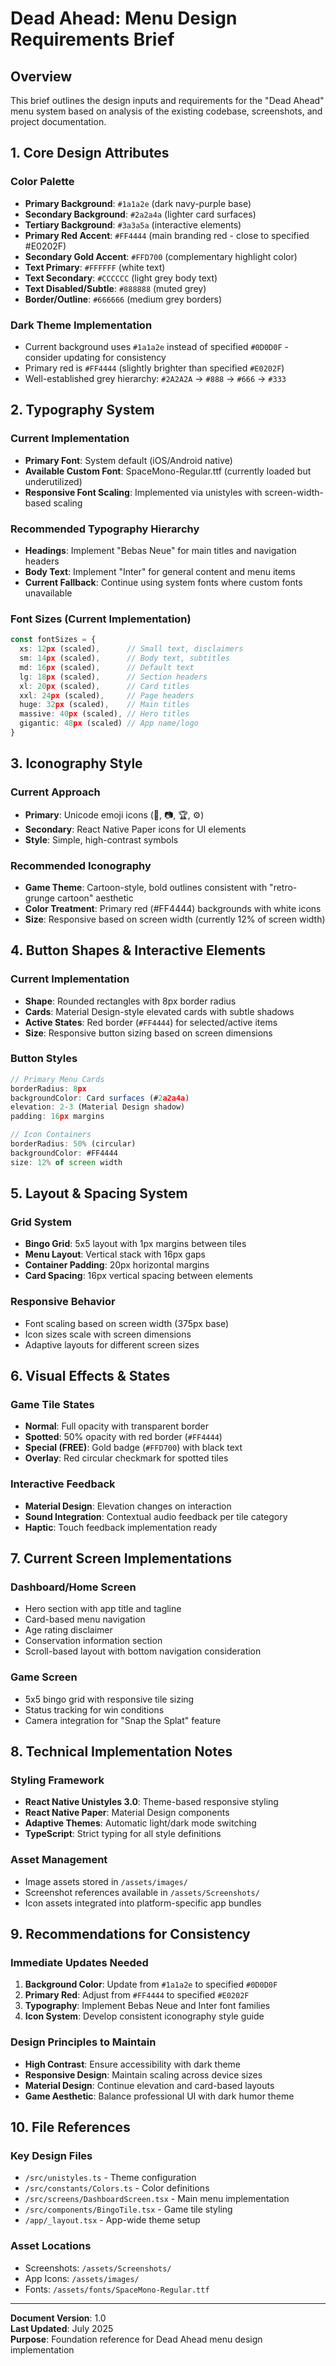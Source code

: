 # Dead Ahead: Menu Design Requirements Brief

## Overview
This brief outlines the design inputs and requirements for the "Dead Ahead" menu system based on analysis of the existing codebase, screenshots, and project documentation.

## 1. Core Design Attributes

### Color Palette
- **Primary Background**: `#1a1a2e` (dark navy-purple base)
- **Secondary Background**: `#2a2a4a` (lighter card surfaces)  
- **Tertiary Background**: `#3a3a5a` (interactive elements)
- **Primary Red Accent**: `#FF4444` (main branding red - close to specified #E0202F)
- **Secondary Gold Accent**: `#FFD700` (complementary highlight color)
- **Text Primary**: `#FFFFFF` (white text)
- **Text Secondary**: `#CCCCCC` (light grey body text)
- **Text Disabled/Subtle**: `#888888` (muted grey)
- **Border/Outline**: `#666666` (medium grey borders)

### Dark Theme Implementation
- Current background uses `#1a1a2e` instead of specified `#0D0D0F` - consider updating for consistency
- Primary red is `#FF4444` (slightly brighter than specified `#E0202F`)
- Well-established grey hierarchy: `#2A2A2A` → `#888` → `#666` → `#333`

## 2. Typography System

### Current Implementation
- **Primary Font**: System default (iOS/Android native)
- **Available Custom Font**: SpaceMono-Regular.ttf (currently loaded but underutilized)
- **Responsive Font Scaling**: Implemented via unistyles with screen-width-based scaling

### Recommended Typography Hierarchy
- **Headings**: Implement "Bebas Neue" for main titles and navigation headers
- **Body Text**: Implement "Inter" for general content and menu items
- **Current Fallback**: Continue using system fonts where custom fonts unavailable

### Font Sizes (Current Implementation)
```typescript
const fontSizes = {
  xs: 12px (scaled),      // Small text, disclaimers
  sm: 14px (scaled),      // Body text, subtitles  
  md: 16px (scaled),      // Default text
  lg: 18px (scaled),      // Section headers
  xl: 20px (scaled),      // Card titles
  xxl: 24px (scaled),     // Page headers
  huge: 32px (scaled),    // Main titles
  massive: 40px (scaled), // Hero titles
  gigantic: 48px (scaled) // App name/logo
}
```

## 3. Iconography Style

### Current Approach
- **Primary**: Unicode emoji icons (🚗, 📷, 🏆, ⚙️)
- **Secondary**: React Native Paper icons for UI elements
- **Style**: Simple, high-contrast symbols

### Recommended Iconography
- **Game Theme**: Cartoon-style, bold outlines consistent with "retro-grunge cartoon" aesthetic
- **Color Treatment**: Primary red (#FF4444) backgrounds with white icons
- **Size**: Responsive based on screen width (currently 12% of screen width)

## 4. Button Shapes & Interactive Elements

### Current Implementation
- **Shape**: Rounded rectangles with 8px border radius
- **Cards**: Material Design-style elevated cards with subtle shadows
- **Active States**: Red border (`#FF4444`) for selected/active items
- **Size**: Responsive button sizing based on screen dimensions

### Button Styles
```typescript
// Primary Menu Cards
borderRadius: 8px
backgroundColor: Card surfaces (#2a2a4a)
elevation: 2-3 (Material Design shadow)
padding: 16px margins

// Icon Containers  
borderRadius: 50% (circular)
backgroundColor: #FF4444
size: 12% of screen width
```

## 5. Layout & Spacing System

### Grid System
- **Bingo Grid**: 5x5 layout with 1px margins between tiles
- **Menu Layout**: Vertical stack with 16px gaps
- **Container Padding**: 20px horizontal margins
- **Card Spacing**: 16px vertical spacing between elements

### Responsive Behavior
- Font scaling based on screen width (375px base)
- Icon sizes scale with screen dimensions
- Adaptive layouts for different screen sizes

## 6. Visual Effects & States

### Game Tile States
- **Normal**: Full opacity with transparent border
- **Spotted**: 50% opacity with red border (`#FF4444`)
- **Special (FREE)**: Gold badge (`#FFD700`) with black text
- **Overlay**: Red circular checkmark for spotted tiles

### Interactive Feedback
- **Material Design**: Elevation changes on interaction
- **Sound Integration**: Contextual audio feedback per tile category
- **Haptic**: Touch feedback implementation ready

## 7. Current Screen Implementations

### Dashboard/Home Screen
- Hero section with app title and tagline
- Card-based menu navigation
- Age rating disclaimer
- Conservation information section
- Scroll-based layout with bottom navigation consideration

### Game Screen  
- 5x5 bingo grid with responsive tile sizing
- Status tracking for win conditions
- Camera integration for "Snap the Splat" feature

## 8. Technical Implementation Notes

### Styling Framework
- **React Native Unistyles 3.0**: Theme-based responsive styling
- **React Native Paper**: Material Design components
- **Adaptive Themes**: Automatic light/dark mode switching
- **TypeScript**: Strict typing for all style definitions

### Asset Management
- Image assets stored in `/assets/images/`
- Screenshot references available in `/assets/Screenshots/`
- Icon assets integrated into platform-specific app bundles

## 9. Recommendations for Consistency

### Immediate Updates Needed
1. **Background Color**: Update from `#1a1a2e` to specified `#0D0D0F`
2. **Primary Red**: Adjust from `#FF4444` to specified `#E0202F`
3. **Typography**: Implement Bebas Neue and Inter font families
4. **Icon System**: Develop consistent iconography style guide

### Design Principles to Maintain
- **High Contrast**: Ensure accessibility with dark theme
- **Responsive Design**: Maintain scaling across device sizes  
- **Material Design**: Continue elevation and card-based layouts
- **Game Aesthetic**: Balance professional UI with dark humor theme

## 10. File References

### Key Design Files
- `/src/unistyles.ts` - Theme configuration
- `/src/constants/Colors.ts` - Color definitions  
- `/src/screens/DashboardScreen.tsx` - Main menu implementation
- `/src/components/BingoTile.tsx` - Game tile styling
- `/app/_layout.tsx` - App-wide theme setup

### Asset Locations
- Screenshots: `/assets/Screenshots/`
- App Icons: `/assets/images/`
- Fonts: `/assets/fonts/SpaceMono-Regular.ttf`

---

**Document Version**: 1.0  
**Last Updated**: July 2025  
**Purpose**: Foundation reference for Dead Ahead menu design implementation
